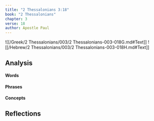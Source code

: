 ```yaml
---
title: "2 Thessalonians 3:18"
book: "2 Thessalonians"
chapter: 3
verse: 18
author: Apostle Paul
---
```

![[/Greek/2 Thessalonians/003/2 Thessalonians-003-018G.md#Text]]
![[/Hebrew/2 Thessalonians/003/2 Thessalonians-003-018H.md#Text]]

## Analysis

#### Words

#### Phrases

#### Concepts

## Reflections
